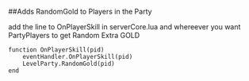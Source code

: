 ##Adds RandomGold to Players in the Party

add the line to OnPlayerSkill in serverCore.lua 
and whereever you want PartyPlayers to get Random Extra GOLD
```
function OnPlayerSkill(pid)
	eventHandler.OnPlayerSkill(pid)
	LevelParty.RandomGold(pid)
end
```
	
	